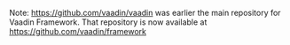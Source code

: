 Note: https://github.com/vaadin/vaadin was earlier the main repository for
Vaadin Framework. That repository is now available at
https://github.com/vaadin/framework